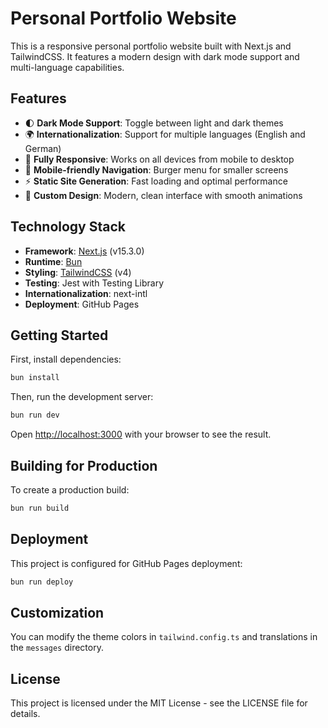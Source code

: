 # Personal Portfolio Website

This is a responsive personal portfolio website built with Next.js and TailwindCSS. It features a modern design with dark mode support and multi-language capabilities.

## Features

- 🌓 **Dark Mode Support**: Toggle between light and dark themes
- 🌍 **Internationalization**: Support for multiple languages (English and German)
- 📱 **Fully Responsive**: Works on all devices from mobile to desktop
- 🍔 **Mobile-friendly Navigation**: Burger menu for smaller screens
- ⚡ **Static Site Generation**: Fast loading and optimal performance
- 🎨 **Custom Design**: Modern, clean interface with smooth animations

## Technology Stack

- **Framework**: [Next.js](https://nextjs.org) (v15.3.0)
- **Runtime**: [Bun](https://bun.sh)
- **Styling**: [TailwindCSS](https://tailwindcss.com) (v4)
- **Testing**: Jest with Testing Library
- **Internationalization**: next-intl
- **Deployment**: GitHub Pages

## Getting Started

First, install dependencies:

```bash
bun install
```

Then, run the development server:

```bash
bun run dev
```

Open [http://localhost:3000](http://localhost:3000) with your browser to see the result.

## Building for Production

To create a production build:

```bash
bun run build
```

## Deployment

This project is configured for GitHub Pages deployment:

```bash
bun run deploy
```

## Customization

You can modify the theme colors in `tailwind.config.ts` and translations in the `messages` directory.

## License

This project is licensed under the MIT License - see the LICENSE file for details.

